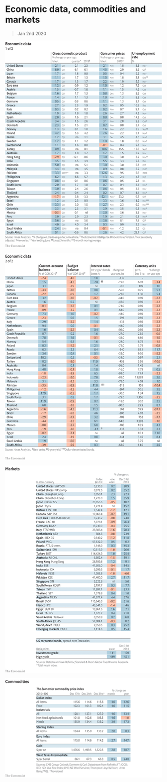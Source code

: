 # Economic data, commodities and markets

> Jan 2nd 2020

![](./images/20200104_INT101.png)

![](./images/20200104_INT102.png)

![](./images/20200104_INT201.png)

![](./images/20200104_INT401.png)